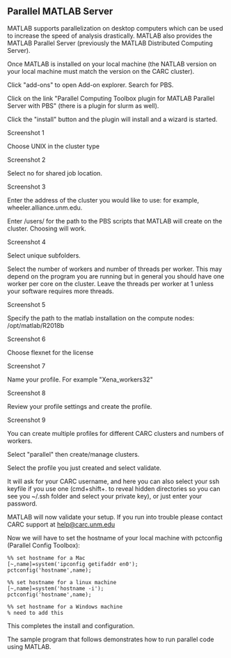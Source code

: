 ## Parallel MATLAB Server
MATLAB supports parallelization on desktop computers which can be used to increase the speed of analysis drastically. MATLAB also provides the MATLAB Parallel Server (previously the MATLAB Distributed Computing Server). 

Once MATLAB is installed on your local machine (the NATLAB version on your local machine must match the version on the CARC cluster).

Click "add-ons" to open Add-on explorer. Search for PBS. 

Click on the link "Parallel Computing Toolbox plugin for MATLAB Parallel Server with PBS" (there is a plugin for slurm as well).

Click the "install" button and the plugin will install and a wizard is started.

Screenshot 1

Choose UNIX in the cluster type

Screenshot 2

Select no for shared job location.

Screenshot 3

Enter the address of the cluster you would like to use: for example, wheeler.alliance.unm.edu.

Enter /users/<your username> for the path to the PBS scripts that MATLAB will create on the cluster. Choosing will work.

Screenshot 4

Select unique subfolders.

Select the number of workers and number of threads per worker. This may depend on the program you are running but in general you should have one worker per core on the cluster. Leave the threads per worker at 1 unless your software requires more threads.

Screenshot 5

Specify the path to the matlab installation on the compute nodes: /opt/matlab/R2018b

Screenshot 6

Choose flexnet for the license

Screenshot 7

Name your profile. For example "Xena_workers32"

Screenshot 8

Review your profile settings and create the profile.

Screenshot 9 

You can create multiple profiles for different CARC clusters and numbers of workers.

Select "parallel" then create/manage clusters.

Select the profile you just created and select validate.

It will ask for your CARC username, and here you can also select your ssh keyfile if you use one (cmd+shift+. to reveal hidden directories so you can see you ~/.ssh folder and select your private key), or just enter your password.

MATLAB will now validate your setup. If you run into trouble please contact CARC support at help@carc.unm.edu

Now we will have to set the hostname of your local machine with pctconfig (Parallel Config Toolbox):

```
%% set hostname for a Mac
[~,name]=system('ipconfig getifaddr en0');
pctconfig('hostname',name);

%% set hostname for a linux machine
[~,name]=system('hostname -i');
pctconfig('hostname',name);

%% set hostname for a Windows machine
% need to add this
```

This completes the install and configuration.

The sample program that follows demonstrates how to run parallel code using MATLAB.

